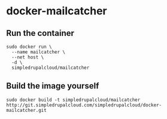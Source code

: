 docker-mailcatcher
==================

Run the container
-----------------

    sudo docker run \
      --name mailcatcher \
      --net host \
      -d \
      simpledrupalcloud/mailcatcher

Build the image yourself
------------------------

    sudo docker build -t simpledrupalcloud/mailcatcher http://git.simpledrupalcloud.com/simpledrupalcloud/docker-mailcatcher.git